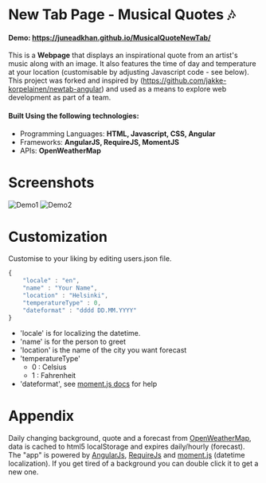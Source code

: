# **New Tab Page - Musical Quotes 🎶** 

####   Demo: https://juneadkhan.github.io/MusicalQuoteNewTab/ #### 

This is a **Webpage** that displays an inspirational quote from an artist's music along with an image. It also features the time of day and temperature at your location (customisable by adjusting Javascript code - see below). This project was forked and inspired by (https://github.com/jakke-korpelainen/newtab-angular) and used as a means to explore web development as part of a team. 



#### Built Using the following technologies:
- Programming Languages: **HTML, Javascript, CSS, Angular**
- Frameworks: **AngularJS, RequireJS, MomentJS**
- APIs: **OpenWeatherMap**

# Screenshots

![Demo1](DemoImage1.png)
![Demo2](DemoImage2.png)




# Customization
Customise to your liking by editing users.json file.
```javascript
{
	"locale" : "en",
	"name" : "Your Name",
	"location" : "Helsinki",
	"temperatureType" : 0,
	"dateformat" : "dddd DD.MM.YYYY"
}
```

* 'locale' is for localizing the datetime.
* 'name' is for the person to greet
* 'location' is the name of the city you want forecast
* 'temperatureType'
   * 0 : Celsius 
   * 1 : Fahrenheit
* 'dateformat', see [moment.js docs](http://momentjs.com/docs/#/displaying/) for help

# Appendix
Daily changing background, quote and a forecast from [OpenWeatherMap](http://openweathermap.org/api), data is cached to html5 localStorage and expires daily/hourly (forecast).
The "app" is powered by [AngularJs](https://angularjs.org/), [RequireJs](http://requirejs.org/) and [moment.js](http://momentjs.com/) (datetime localization). If you get tired of a background you can double click it to get a new one.
